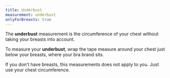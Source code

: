 ```yaml
---
title: Underbust
measurement: underbust
onlyForBreasts: true
---
```


The **underbust** measurement is the circumference of your chest without taking your breasts into account.

To measure your **underbust**, wrap the tape measure around your chest just below your breasts, where your bra brand sits.

If you don’t have breasts, this measurements does not apply to you. Just use your chest circumference.
